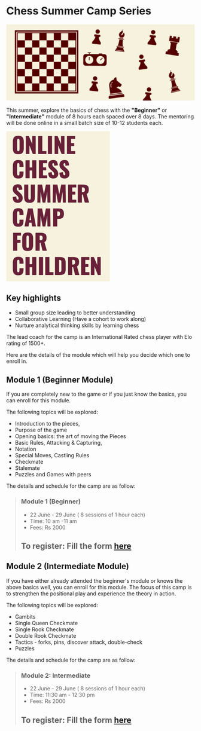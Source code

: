 # Chess Summer Camp Series

![](./chess1.png)

This summer, explore the basics of chess with the **"Beginner"** or **"Intermediate"** module of 8 hours each spaced over 8 days. The mentoring will be done online in a small batch size of 10-12 students each.


![](./chess2.png)

## Key highlights

- Small group size leading to better understanding
- Collaborative Learning (Have a cohort to work along)
- Nurture analytical thinking skills by learning chess

The lead coach for the camp is an International Rated chess player with Elo rating of 1500+.

Here are the details of the module which will help you decide which one to enroll in.

## Module 1 (Beginner Module)

If you are completely new to the game or if you just know the basics, you can enroll for this module.

The following topics will be explored:

- Introduction to the pieces, 
- Purpose of the game
- Opening basics: the art of moving the Pieces
- Basic Rules, Attacking & Capturing, 
- Notation
- Special Moves, Castling Rules
- Checkmate
- Stalemate
- Puzzles and Games with peers

The details and schedule for the camp are as follow:

> ### Module 1 (Beginner)
> 
> - 22 June - 29 June ( 8 sessions of 1 hour each)
> - Time: 10 am -11 am 
> - Fees: Rs 2000
>
> ## To register: Fill the form [here](https://docs.google.com/forms/d/e/1FAIpQLSel70RD2ATSbWHFtL2qOEg09xEYcKQj_FpQ2b2helC9SGYRaQ/viewform)

## Module 2 (Intermediate Module)

If you have either already attended the beginner's module or knows the above basics well, you can enroll for this module. The focus of this camp is to strengthen the positional play and experience the theory in action.  

The following topics will be explored:

- Gambits 
- Single Queen Checkmate
- Single Rook Checkmate 
- Double Rook Checkmate
- Tactics - forks, pins, discover attack, double-check
- Puzzles

The details and schedule for the camp are as follow:

> ### Module 2: Intermediate
> - 22 June - 29 June ( 8 sessions of 1 hour each)
> - Time: 11:30 am - 12:30 pm 
> - Fees: Rs 2000 
> 
> ## To register: Fill the form [here](https://docs.google.com/forms/d/e/1FAIpQLSel70RD2ATSbWHFtL2qOEg09xEYcKQj_FpQ2b2helC9SGYRaQ/viewform)
